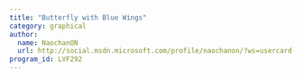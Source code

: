 ```yaml
---
title: "Butterfly with Blue Wings"
category: graphical
author:
  name: NaochanON
  url: http://social.msdn.microsoft.com/profile/naochanon/?ws=usercard-mini
program_id: LVF292
---
```

